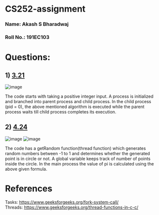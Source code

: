 # CS252-assignment
### Name: Akash S Bharadwaj

### Roll No.: 191EC103

# Questions:
## 1) [3.21](https://github.com/akashbharadwaj2001/CS252-assignment/blob/main/3.21.c)

![image](https://user-images.githubusercontent.com/72349215/143685327-02be78fe-077c-40e3-998d-27b48e90d5cf.png)

The code starts with taking a positive integer input. A process is initialized and branched into parent process and child process. In the child process (pid = 0), the above mentioned algorithm is executed while the parent process waits till child process completes its execution.

## 2) [4.24](https://github.com/akashbharadwaj2001/CS252-assignment/blob/main/4.24.c)

![image](https://user-images.githubusercontent.com/72349215/143685888-2e0c9c16-5d67-497a-8972-6bbec2f5487f.png)
![image](https://user-images.githubusercontent.com/72349215/143685899-80a2a7d4-00a9-4d59-b43a-11482de29387.png)

The code has a getRandom function(thread function) which generates random numbers between -1 to 1 and determines whether the generated point is in circle or not. A global variable keeps track of number of points inside the circle. In the main process the value of pi is calculated using the above given formula. 

# References
Tasks: https://www.geeksforgeeks.org/fork-system-call/  
Threads: https://www.geeksforgeeks.org/thread-functions-in-c-c/
